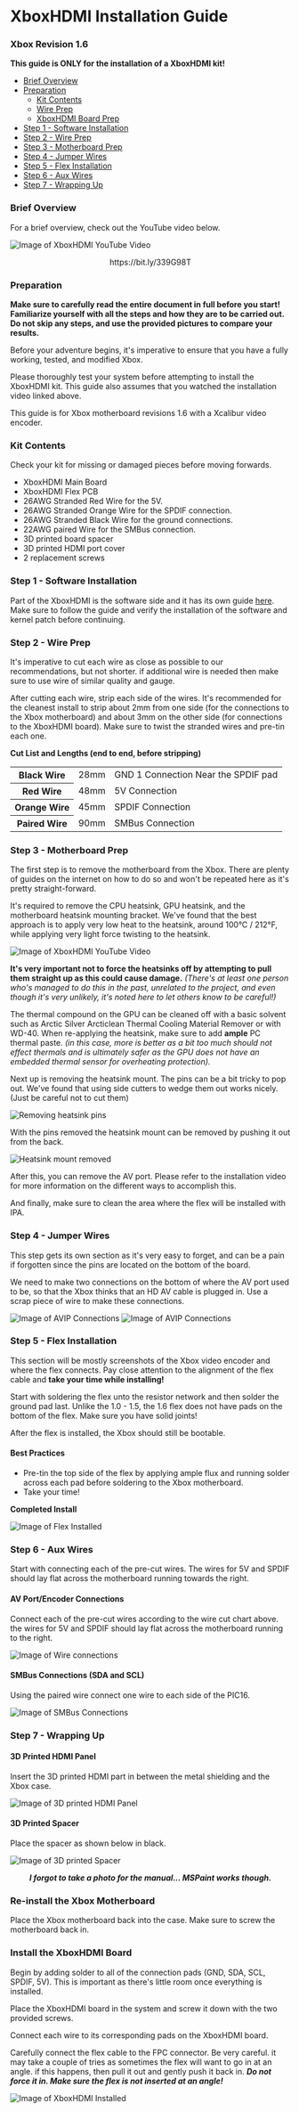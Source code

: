 # XboxHDMI Installation Guide
### Xbox Revision 1.6
**This guide is ONLY for the installation of a XboxHDMI kit!**

- [Brief Overview](#brief-overview)
- [Preparation](#preparation)
  * [Kit Contents](#kit-contents)
  * [Wire Prep](#wire-prep)
  * [XboxHDMI Board Prep](#xboxhdmi-board-prep)
- [Step 1 - Software Installation](#step-1---software-installation)
- [Step 2 - Wire Prep](#step-2---wire-prep)
- [Step 3 - Motherboard Prep](#step-3---motherboard-prep)
- [Step 4 - Jumper Wires](#step-4---jumper-wires)
- [Step 5 - Flex Installation](#step-5---flex-installation)
- [Step 6 - Aux Wires](#step-6---aux-wires)
- [Step 7 - Wrapping Up](#step-7---wrapping-up)

### Brief Overview
For a brief overview, check out the YouTube video below.

![Image of XboxHDMI YouTube Video](images/YouTube.png)
<p align="center">https://bit.ly/339G98T</p>

### Preparation
**Make sure to carefully read the entire document in full before you start! Familiarize yourself with all the steps and how they are to be carried out. Do not skip any steps, and use the provided pictures to compare your results.**

Before your adventure begins, it's imperative to ensure that you have a fully working, tested, and modified Xbox.

Please thoroughly test your system before attempting to install the XboxHDMI kit.
This guide also assumes that you watched the installation video linked above.

This guide is for Xbox motherboard revisions 1.6 with a Xcalibur video encoder.

### Kit Contents
Check your kit for missing or damaged pieces before moving forwards.

- XboxHDMI Main Board
- XboxHDMI Flex PCB
- 26AWG Stranded Red Wire for the 5V.
- 26AWG Stranded Orange Wire for the SPDIF connection.
- 26AWG Stranded Black Wire for the ground connections.
- 22AWG paired Wire for the SMBus connection.
- 3D printed board spacer
- 3D printed HDMI port cover
- 2 replacement screws

### Step 1 - Software Installation
Part of the XboxHDMI is the software side and it has its own guide [here](/manual/Installation%20XboxHDMI%20Software.md). Make sure to follow the guide and verify the installation of the software and kernel patch before continuing.

### Step 2 - Wire Prep
It's imperative to cut each wire as close as possible to our recommendations, but not shorter. if additional wire is needed then make sure to use wire of similar quality and gauge.

After cutting each wire, strip each side of the wires. It's recommended for the cleanest install to strip about 2mm from one side (for the connections to the Xbox motherboard) and about 3mm on the other side (for connections to the XboxHDMI board). Make sure to twist the stranded wires and pre-tin each one.

**Cut List and Lengths (end to end, before stripping)**

<table>
  <tr>
    <th>Black Wire</th>
    <td>28mm</td>
    <td>GND 1 Connection Near the SPDIF pad</td>
  </tr>
  <tr>
    <th>Red Wire</th>
    <td>48mm</td>
    <td>5V Connection</td>
  </tr>
  <tr>
    <th>Orange Wire</th>
    <td>45mm</td>
    <td>SPDIF Connection</td>
  </tr>
  <tr>
    <th>Paired Wire</th>
    <td>90mm</td>
    <td>SMBus Connection</td>
  </tr>
</table>

### Step 3 - Motherboard Prep
The first step is to remove the motherboard from the Xbox. There are plenty of guides on the internet on how to do so and won't be repeated here as it's pretty straight-forward.

It's required to remove the CPU heatsink, GPU heatsink, and the motherboard heatsink mounting bracket. We've found that the best approach is to apply very low heat to the heatsink, around 100°C / 212°F, while applying very light force twisting to the heatsink.

![Image of XboxHDMI YouTube Video](images/Step1_16.jpg)

**It's very important not to force the heatsinks off by attempting to pull them straight up as this could cause damage.** *(There's at least one person who's managed to do this in the past, unrelated to the project, and even though it's very unlikely, it's noted here to let others know to be careful!)*

The thermal compound on the GPU can be cleaned off with a basic solvent such as Arctic Silver Arcticlean Thermal Cooling Material Remover or with WD-40. When re-applying the heatsink, make sure to add **ample** PC thermal paste. *(in this case, more is better as a bit too much should not effect thermals and is ultimately safer as the GPU does not have an embedded thermal sensor for overheating protection).*

Next up is removing the heatsink mount. The pins can be a bit tricky to pop out. We've found that using side cutters to wedge them out works nicely. (Just be careful not to cut them)

![Removing heatsink pins](images/removing_heatsink_pins.jpg)

With the pins removed the heatsink mount can be removed by pushing it out from the back.

![Heatsink mount removed](images/1_6_heatsink_mount_removed.jpg)

After this, you can remove the AV port. Please refer to the installation video for more information on the different ways to accomplish this.

And finally, make sure to clean the area where the flex will be installed with IPA.

### Step 4 - Jumper Wires
This step gets its own section as it's very easy to forget, and can be a pain if forgotten since the pins are located on the bottom of the board.

We need to make two connections on the bottom of where the AV port used to be, so that the Xbox thinks that an HD AV cable is plugged in. Use a scrap piece of wire to make these connections.

![Image of AVIP Connections](images/Step2-AVIP-Connections.png)
![Image of AVIP Connections](images/Step2-Pinout.png)

### Step 5 - Flex Installation
This section will be mostly screenshots of the Xbox video encoder and where the flex connects. Pay close attention to the alignment of the flex cable and **take your time while installing!**

Start with soldering the flex unto the resistor network and then solder the ground pad last. Unlike the 1.0 - 1.5, the 1.6 flex does not have pads on the bottom of the flex. Make sure you have solid joints!

After the flex is installed, the Xbox should still be bootable.

#### Best Practices
- Pre-tin the top side of the flex by applying ample flux and running solder across each pad before soldering to the Xbox motherboard.
- Take your time!

**Completed Install**

![Image of Flex Installed](images/Step3-Flex-Installed_16.jpg)

### Step 6 - Aux Wires
Start with connecting each of the pre-cut wires. The wires for 5V and SPDIF should lay flat across the motherboard running towards the right.

#### AV Port/Encoder Connections
Connect each of the pre-cut wires according to the wire cut chart above. the wires for 5V and SPDIF should lay flat across the motherboard running to the right.

![Image of Wire connections](images/Step4-Wire-Connections_16.jpg)

#### SMBus Connections (SDA and SCL)
Using the paired wire connect one wire to each side of the PIC16.

![Image of SMBus Connections](images/Step4-SMBus_16.jpg)

### Step 7 - Wrapping Up

#### 3D Printed HDMI Panel
Insert the 3D printed HDMI part in between the metal shielding and the Xbox case.

![Image of 3D printed HDMI Panel](images/Step5-3DHDMI.png)

#### 3D Printed Spacer
Place the spacer as shown below in black.

![Image of 3D printed Spacer](images/Step5-Spacer.png)

<p align="center"><b><i>I forgot to take a photo for the manual... MSPaint works though.</b></i></p>

### Re-install the Xbox Motherboard
Place the Xbox motherboard back into the case. Make sure to screw the motherboard back in.

### Install the XboxHDMI Board
Begin by adding solder to all of the connection pads (GND, SDA, SCL, SPDIF, 5V). This is important as there's little room once everything is installed.

Place the XboxHDMI board in the system and screw it down with the two provided screws.

Connect each wire to its corresponding pads on the XboxHDMI board.

Carefully connect the flex cable to the FPC connector. Be very careful. it may take a couple of tries as sometimes the flex will want to go in at an angle. if this happens, then pull it out and gently push it back in. ***Do not force it in. Make sure the flex is not inserted at an angle!***

![Image of XboxHDMI Installed](images/Step5-Finished_1_6.jpg)
